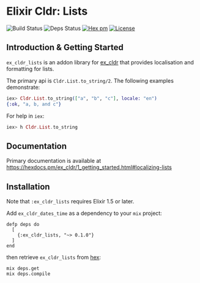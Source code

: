 # Elixir Cldr: Lists
![Build Status](http://sweatbox.noexpectations.com.au:8080/buildStatus/icon?job=cldr_lists)
![Deps Status](https://beta.hexfaktor.org/badge/all/github/kipcole9/cldr_lists.svg)
[![Hex pm](http://img.shields.io/hexpm/v/ex_cldr.svg?style=flat)](https://hex.pm/packages/ex_cldr_lists)
[![License](https://img.shields.io/badge/license-Apache%202-blue.svg)](https://github.com/kipcole9/cldr_lists/blob/master/LICENSE)

## Introduction & Getting Started

`ex_cldr_lists` is an addon library for [ex_cldr](https://hex.pm/packages/ex_cldr) that provides localisation and formatting for lists.

The primary api is `Cldr.List.to_string/2`.  The following examples demonstrate:

```elixir
iex> Cldr.List.to_string(["a", "b", "c"], locale: "en")
{:ok, "a, b, and c"}
```

For help in `iex`:

```elixir
iex> h Cldr.List.to_string
```

## Documentation

Primary documentation is available at https://hexdocs.pm/ex_cldr/1_getting_started.html#localizing-lists

## Installation

Note that `:ex_cldr_lists` requires Elixir 1.5 or later.

Add `ex_cldr_dates_time` as a dependency to your `mix` project:

    defp deps do
      [
        {:ex_cldr_lists, "~> 0.1.0"}
      ]
    end

then retrieve `ex_cldr_lists` from [hex](https://hex.pm/packages/ex_cldr_lists):

    mix deps.get
    mix deps.compile

